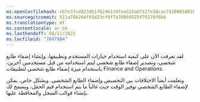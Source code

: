 ```yaml
---
ms.openlocfilehash: cb7e37cd823db1f6246134fea522a6712fe18cac7420893d6181de06063a34c7
ms.sourcegitcommit: 511a76b204f93d23cf9f7a70059525f79170f6bb
ms.translationtype: HT
ms.contentlocale: ar-SA
ms.lasthandoff: 08/11/2021
ms.locfileid: "7047984"
---
```

لقد تعرفت الآن على كيفية استخدام خيارات المستخدم وتطبيقها، وإنشاء إضفاء طابع شخصي، وتصدير إضفاء طابع شخصي ليتم استخدامه من قبل مستخدمين آخرين، باستخدام ميزة إضفاء طابع شخصي لتطبيقات Finance and Operations.

وتعلمت أيضاً الاختلافات بين التخصيص وإضفاء الطابع الشخصي. وبشكل خاص، يمكن لإضفاء الطابع الشخصي توفير الوقت حيث غالباً ما يتم استخدام قيم الحقل، ويسمح لك بإنشاء قوالب السجل والمحافظة عليها.
